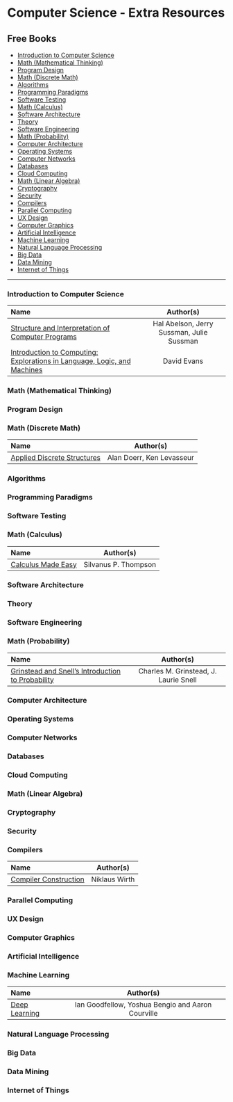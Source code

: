 # Computer Science - Extra Resources

## Free Books

- [Introduction to Computer Science](#introduction-to-computer-science)
- [Math (Mathematical Thinking)](#math-mathematical-thinking)
- [Program Design](#program-design)
- [Math (Discrete Math)](#math-discrete-math)
- [Algorithms](#algorithms)
- [Programming Paradigms](#programming-paradigms)
- [Software Testing](#software-testing)
- [Math (Calculus)](#math-calculus)
- [Software Architecture](#software-architecture)
- [Theory](#theory)
- [Software Engineering](#software-engineering)
- [Math (Probability)](#math-probability)
- [Computer Architecture](#computer-architecture)
- [Operating Systems](#operating-systems)
- [Computer Networks](#computer-networks)
- [Databases](#databases)
- [Cloud Computing](#cloud-computing)
- [Math (Linear Algebra)](#math-linear-algebra)
- [Cryptography](#cryptography)
- [Security](#security)
- [Compilers](#compilers)
- [Parallel Computing](#parallel-computing)
- [UX Design](#ux-design)
- [Computer Graphics](#computer-graphics)
- [Artificial Intelligence](#artificial-intelligence)
- [Machine Learning](#machine-learning)
- [Natural Language Processing](#natural-language-processing)
- [Big Data](#big-data)
- [Data Mining](#data-mining)
- [Internet of Things](#internet-of-things)

---

### Introduction to Computer Science

Name | Author(s)
:-- | :--:
[Structure and Interpretation of Computer Programs](https://mitpress.mit.edu/sicp/full-text/book/book.html) | Hal Abelson, Jerry Sussman, Julie Sussman 
[Introduction to Computing: Explorations in Language, Logic, and Machines](http://www.computingbook.org/) | David Evans

### Math (Mathematical Thinking)

### Program Design

### Math (Discrete Math)

Name | Author(s)
:-- | :--:
[Applied Discrete Structures](http://faculty.uml.edu/klevasseur/ads2/) | Alan Doerr, Ken Levasseur

### Algorithms

### Programming Paradigms

### Software Testing

### Math (Calculus)

Name | Author(s)
:-- | :--:
[Calculus Made Easy](http://www.gutenberg.org/ebooks/33283) | Silvanus P. Thompson 

### Software Architecture

### Theory

### Software Engineering

### Math (Probability)

Name | Author(s) 
:-- | :--: 
[Grinstead and Snell’s Introduction to Probability](https://math.dartmouth.edu/~prob/prob/prob.pdf) |Charles M. Grinstead, J. Laurie Snell

### Computer Architecture

### Operating Systems

### Computer Networks

### Databases

### Cloud Computing

### Math (Linear Algebra)

### Cryptography

### Security

### Compilers

Name | Author(s)
:-- | :--:
[Compiler Construction](http://www.ethoberon.ethz.ch/WirthPubl/CBEAll.pdf) | Niklaus Wirth 


### Parallel Computing

### UX Design

### Computer Graphics

### Artificial Intelligence

### Machine Learning

Name | Author(s)
:-- | :--:
[Deep Learning](http://www.deeplearningbook.org/) | Ian Goodfellow, Yoshua Bengio and Aaron Courville

### Natural Language Processing

### Big Data

### Data Mining

### Internet of Things
